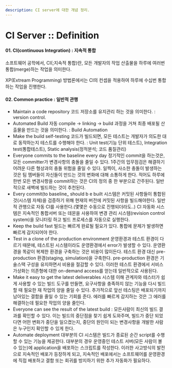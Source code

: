 ```yaml
---
description: CI server에 대한 개념 정리.
---
```


# CI Server :: Definition

#### 01. CI\(continuous Integration\) : 지속적 통합

소프트웨어 공학에서, CI\(;지속적 통합\)란, 모든 개발자의 작업 산출물을 하루에 여러번 통합\(merge\)하는 작업을 의미한다.

XP\(Extream Programming\) 방법론에서는 CI의 컨셉을 적용하여 하루에 수십번 통합하는 작업을 진행한다.

#### 02. Common practice : 일반적 관행

* Maintain a code repository 코드 저장소를 유지관리 하는 것을 의미한다. : version control.  
* Automated Build 자동 compile → linking → build 과정을 거쳐 최종 배포될 산출물을 만드는 것을 의미한다. : Build Automation  
* Make the build self-testing 코드가 빌드되면, 모든 테스트는 개발자가 의도한 대로 동작하는지 테스트를 수행해야 한다. : Unit test\(기능 단위 테스트\), Integration test\(통합테스트\), Static analysis\(정적분석; 코드 품질관리\)  
* Everyone commits to the baseline every day 정기적인 commit을 하는것은, 모든 committer가 변경사항의 충돌을 줄일 수 있다. 1주간의 업무점검은 해결하기 어려운 다른 형상과의 충돌 위험을 줄일 수 있다. 일찍이, 사소한 충돌이 발생하는 것은 팀 멤버들이 자신들이 만드는 것의 변화에 대해 소통하게 한다. 적어도 하루에 한번 모든 변경사항을 commit하는 것은 CI의 정의 중 한 부분으로 간주된다. 일반적으로 새벽에 빌드하는 것이 추천된다.  
* Every commit\(to baseline\_ should b e built 시스템은 커밋된 사항들이 통합된 것\(시스템 자체\)을 검증하기 위해 현재의 버전에 커밋된 사항을 빌드해야한다. 일반적 관행으로 자동 CI를 사용한다.\(몇몇은 수동으로 진행되더라도..\) CI 자동화 시스템은 지속적인 통합서버 또는 데몬을 사용하여 변경 관리 시스템\(revision control system\)을 모니터링 하고 빌드 프로세스를 자동으로 실행한다.  
* Keep the build fast 빌드는 빠르게 완료될 필요가 있다. 통합에 문제가 발생하면 빠르게 감지되어야 한다.  
* Test in a clone of the production environment 운영환경과 테스트 환경이 다르기 때문에, 테스트된 시스템이라도 운영환경에서 error가 발생할 수 있다. 운영환경을 똑같이 복제한 환경을 구축하는 것은 비용이 많이든다. 테스트 환경 대신 pre-production 환경\(staging, simulation\)을 구축한다. pre-production 환경은 기술스택 구성을 유지하면서 비용을 절감할 수 있다. 이러한 테스트 환경에서 서비스 가상화는 의존형에 대한 on-demand access를 얻는데 일반적으로 사용된다.  
* Make it easy to get the latest deliverables 시스템 이해 관계자와 테스터가 쉽게 사용할 수 있는 빌드 도구를 만들면, 요구사항을 충족하지 않는 기능을 다시 빌드할 때 필요한 재 작업의 양을 줄일 수 있다. 추가적으로 앞선 테스팅은 배포되기까지 남아있는 결함을 줄일 수 있는 기회를 준다. 에러를 빠르게 감지하는 것은 그 에러를 해결하는데 필요한 작업의 양을 줄인다.  
* Everyone can see the result of the latest build : 모든사람이 최신의 빌드 결과를 확인할 수 있다. 이는 빌드의 중단점을 찾기 쉽게 도와주며, 빌드가 중단 되었다면 어떤 변화가 중단을 일으켰는지, 중단의 원인이 되는 변경사항을 개발한 사람은 누구인지 확인할 수 있게 한다.  
* Automate deployment 대부분의 CI 시스템은 빌드가 종료된 순간 script를 수행할 수 있는 기능을 제공한다. 대부분의 경우 운영중인 테스트 서버\(모든 사람이 볼 수 있는\)에 application을 배포하는 스크립트를 작성한다. 이러한 사고방식의 발전으로 지속적인 배포가 등장하게 되고, 지속적인 배포에서는 소프트웨어를 운영환경에 직접 배포하고 결함 또는 회귀를 방지하기 위한 추가 자동화가 필요하다.

